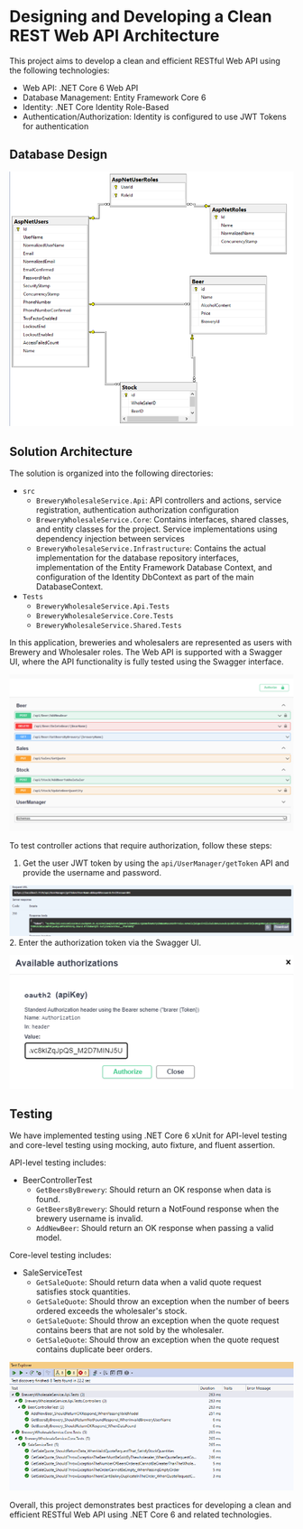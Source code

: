 # Designing and Developing a Clean REST Web API Architecture

This project aims to develop a clean and efficient RESTful Web API using the following technologies:

- Web API: .NET Core 6 Web API
- Database Management: Entity Framework Core 6
- Identity: .NET Core Identity Role-Based
- Authentication/Authorization: Identity is configured to use JWT Tokens for authentication
## Database Design
![DatabaseDesign](https://github.com/johnfrancisv1/BreweryManagmentWebApi/blob/30303f97f854c7b0c6f181325deeee1e640ccb39/Documentation/Images/DatabaseDesign.png)
## Solution Architecture

The solution is organized into the following directories:

- `src`
  - `BreweryWholesaleService.Api`: API controllers and actions, service registration, authentication authorization configuration
  - `BreweryWholesaleService.Core`: Contains interfaces, shared classes, and entity classes for the project. Service implementations using dependency injection between services 
  - `BreweryWholesaleService.Infrastructure`: Contains the actual implementation for the database repository interfaces, implementation of the Entity Framework Database Context, and configuration of the Identity DbContext as part of the main DatabaseContext.
- `Tests`
  - `BreweryWholesaleService.Api.Tests`
  - `BreweryWholesaleService.Core.Tests`
  - `BreweryWholesaleService.Shared.Tests`

In this application, breweries and wholesalers are represented as users with Brewery and Wholesaler roles. The Web API is supported with a Swagger UI, where the API functionality is fully tested using the Swagger interface.

![SwaggerUI](https://github.com/johnfrancisv1/BreweryManagmentWebApi/blob/30303f97f854c7b0c6f181325deeee1e640ccb39/Documentation/Images/SwaggerUI.png)

To test controller actions that require authorization, follow these steps:

1. Get the user JWT token by using the `api/UserManager/getToken` API and provide the username and password.

![GetJWTToken](https://github.com/johnfrancisv1/BreweryManagmentWebApi/blob/30303f97f854c7b0c6f181325deeee1e640ccb39/Documentation/Images/RequestToken.png)
2. Enter the authorization token via the Swagger UI.

![EnterJWTToken](https://github.com/johnfrancisv1/BreweryManagmentWebApi/blob/30303f97f854c7b0c6f181325deeee1e640ccb39/Documentation/Images/EnterTokenToken.png)
## Testing

We have implemented testing using .NET Core 6 xUnit for API-level testing and core-level testing using mocking, auto fixture, and fluent assertion.

API-level testing includes:

- BeerControllerTest
  - `GetBeersByBrewery`: Should return an OK response when data is found.
  - `GetBeersByBrewery`: Should return a NotFound response when the brewery username is invalid.
  - `AddNewBeer`: Should return an OK response when passing a valid model.

Core-level testing includes:

- SaleServiceTest
  - `GetSaleQuote`: Should return data when a valid quote request satisfies stock quantities.
  - `GetSaleQuote`: Should throw an exception when the number of beers ordered exceeds the wholesaler's stock.
  - `GetSaleQuote`: Should throw an exception when the quote request contains beers that are not sold by the wholesaler.
  - `GetSaleQuote`: Should throw an exception when the quote request contains duplicate beer orders.
  
  
 ![XUnitTestResault](https://github.com/johnfrancisv1/BreweryManagmentWebApi/blob/30303f97f854c7b0c6f181325deeee1e640ccb39/Documentation/Images/RunningTest.png)

Overall, this project demonstrates best practices for developing a clean and efficient RESTful Web API using .NET Core 6 and related technologies.
